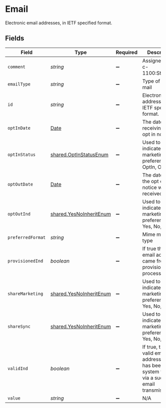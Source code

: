 # Email

Electronic email addresses, in IETF specified format.


## Fields

| Field                                                                                                     | Type                                                                                                      | Required                                                                                                  | Description                                                                                               | Example                                                                                                   |
| --------------------------------------------------------------------------------------------------------- | --------------------------------------------------------------------------------------------------------- | --------------------------------------------------------------------------------------------------------- | --------------------------------------------------------------------------------------------------------- | --------------------------------------------------------------------------------------------------------- |
| `comment`                                                                                                 | *string*                                                                                                  | :heavy_minus_sign:                                                                                        | Assigned Type: c-1100:StringText                                                                          |                                                                                                           |
| `emailType`                                                                                               | *string*                                                                                                  | :heavy_minus_sign:                                                                                        | Type of the e-mail                                                                                        | Work                                                                                                      |
| `id`                                                                                                      | *string*                                                                                                  | :heavy_minus_sign:                                                                                        | Electronic email addresses, in IETF specified format.                                                     | exampledomain@example.com                                                                                 |
| `optInDate`                                                                                               | [Date](https://developer.mozilla.org/en-US/docs/Web/JavaScript/Reference/Global_Objects/Date)             | :heavy_minus_sign:                                                                                        | The datetime of receiving the opt in notice                                                               |                                                                                                           |
| `optInStatus`                                                                                             | [shared.OptInStatusEnum](../../models/shared/optinstatusenum.md)                                          | :heavy_minus_sign:                                                                                        | Used to indicate marketing preferences, OptIn, OptOut                                                     |                                                                                                           |
| `optOutDate`                                                                                              | [Date](https://developer.mozilla.org/en-US/docs/Web/JavaScript/Reference/Global_Objects/Date)             | :heavy_minus_sign:                                                                                        | The datetime the opt out notice was received                                                              |                                                                                                           |
| `optOutInd`                                                                                               | [shared.YesNoInheritEnum](../../models/shared/yesnoinheritenum.md)                                        | :heavy_minus_sign:                                                                                        | Used to indicate marketing preferences, Yes, No, Inherit                                                  |                                                                                                           |
| `preferredFormat`                                                                                         | *string*                                                                                                  | :heavy_minus_sign:                                                                                        | Mime media type                                                                                           | text/html                                                                                                 |
| `provisionedInd`                                                                                          | *boolean*                                                                                                 | :heavy_minus_sign:                                                                                        | If true then the email address came from the provisioning process                                         | true                                                                                                      |
| `shareMarketing`                                                                                          | [shared.YesNoInheritEnum](../../models/shared/yesnoinheritenum.md)                                        | :heavy_minus_sign:                                                                                        | Used to indicate marketing preferences, Yes, No, Inherit                                                  |                                                                                                           |
| `shareSync`                                                                                               | [shared.YesNoInheritEnum](../../models/shared/yesnoinheritenum.md)                                        | :heavy_minus_sign:                                                                                        | Used to indicate marketing preferences, Yes, No, Inherit                                                  |                                                                                                           |
| `validInd`                                                                                                | *boolean*                                                                                                 | :heavy_minus_sign:                                                                                        | If true, this is a valid email address that has been system verified via a successful email transmission. | true                                                                                                      |
| `value`                                                                                                   | *string*                                                                                                  | :heavy_minus_sign:                                                                                        | N/A                                                                                                       | exampledomain@example.com                                                                                 |